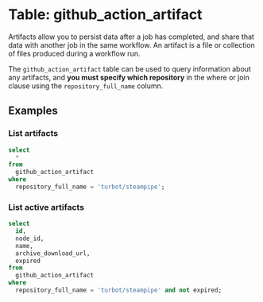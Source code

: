 # Table: github_action_artifact

Artifacts allow you to persist data after a job has completed, and share that data with another job in the same workflow. An artifact is a file or collection of files produced during a workflow run.

The `github_action_artifact` table can be used to query information about any artifacts, and **you must specify which repository** in the where or join clause using the `repository_full_name` column.

## Examples

### List artifacts

```sql
select
  *
from
  github_action_artifact
where
  repository_full_name = 'turbot/steampipe';
```

### List active artifacts

```sql
select
  id,
  node_id,
  name,
  archive_download_url,
  expired
from
  github_action_artifact
where
  repository_full_name = 'turbot/steampipe' and not expired;
```
